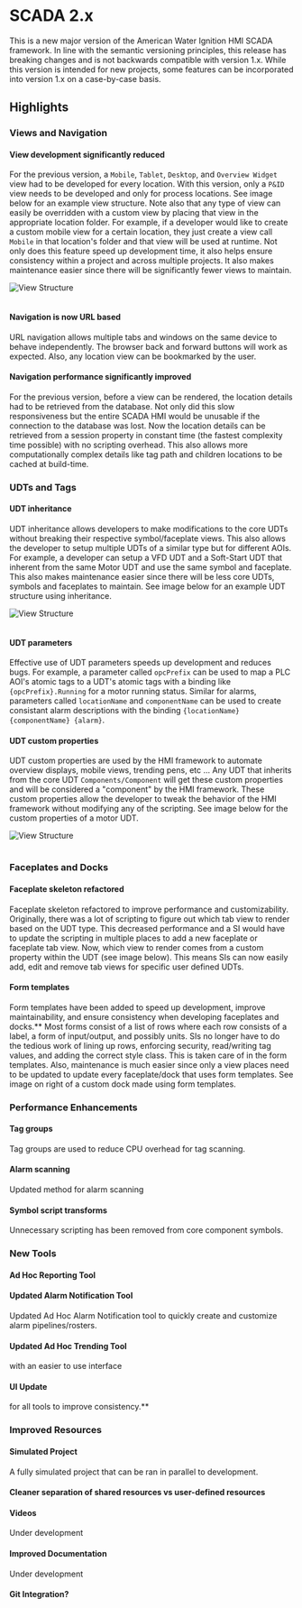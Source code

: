 # SCADA 2.x

This is a new major version of the American Water Ignition HMI SCADA framework.
In line with the semantic versioning principles, this release has breaking changes
and is not backwards compatible with version 1.x. While this version is intended for
new projects, some features can be incorporated into version 1.x on a case-by-case basis.

## Highlights

### Views and Navigation

#### View development significantly reduced

For the previous version, a
`Mobile`, `Tablet`, `Desktop`, and `Overview Widget` view had to be
developed for every location. With this version, only a `P&ID` view needs to be
developed and only for process locations. See image below for
an example view structure. Note also that any type of view can
easily be overridden with a custom view by placing that view in the
appropriate location folder. For example, if a developer would like to
create a custom mobile view for a certain location, they just create
a view call `Mobile` in that location's folder and that view will be
used at runtime. Not only does this feature speed up development
time, it also helps ensure consistency within a project and across
multiple projects. It also makes maintenance easier since there will
be significantly fewer views to maintain.

<img src="../img/view_structure.png" alt="View Structure" style="margin-bottom:15px;">

#### Navigation is now URL based

URL navigation allows multiple tabs and windows on the same device
to behave independently. The browser back and forward buttons will
work as expected. Also, any location view can be bookmarked by
the user.

#### Navigation performance significantly improved

For the previous version, before a view can be rendered, the location details had
to be retrieved from the database. Not only did this slow
responsiveness but the entire SCADA HMI would be unusable if the
connection to the database was lost. Now the location details can be
retrieved from a session property in constant time (the fastest
complexity time possible) with no scripting overhead. This also
allows more computationally complex details like tag path and
children locations to be cached at build-time.


### UDTs and Tags

#### UDT inheritance

UDT inheritance allows developers to make modifications to the core UDTs
without breaking their respective symbol/faceplate views. This also
allows the developer to setup multiple UDTs of a similar type but for
different AOIs. For example, a developer can setup a VFD UDT and a
Soft-Start UDT that inherent from the same Motor UDT and use the
same symbol and faceplate. This also makes maintenance easier
since there will be less core UDTs, symbols and faceplates to
maintain. See image below for an example UDT structure using
inheritance.

<img src="../img/udt_structure.png" alt="View Structure" style="margin-bottom:15px;">

#### UDT parameters

Effective use of UDT parameters speeds up development and reduces bugs. For example, 
a parameter called `opcPrefix` can be used to map a PLC AOI's atomic tags to a UDT's atomic tags with 
a binding like `{opcPrefix}.Running` for a motor running status. Similar for alarms, parameters called 
`locationName` and `componentName` can be used to create consistant alarm descriptions with the 
binding `{locationName} {componentName} {alarm}`. 

#### UDT custom properties

UDT custom properties are used by the HMI framework to automate overview displays, mobile views, 
trending pens, etc ... Any UDT that inherits from the core UDT `Components/Component` will get
these custom properties and will be considered a "component" by the HMI framework. These custom 
properties allow the developer to tweak the behavior of the HMI framework without modifying any of 
the scripting. See image below for the custom properties of a motor UDT.

<img src="../img/motor_custom_props.png" alt="View Structure" style="margin-bottom:15px;">



### Faceplates and Docks

#### Faceplate skeleton refactored

Faceplate skeleton refactored to improve performance and customizability. 
Originally, there was a lot of
scripting to figure out which tab view to render based on the UDT
type. This decreased performance and a SI would have to update the
scripting in multiple places to add a new faceplate or faceplate tab
view. Now, which view to render comes from a custom property within
the UDT (see image below). This means SIs can now easily add, edit
and remove tab views for specific user defined UDTs.

#### Form templates

Form templates have been added to speed up development, improve maintainability, and ensure
consistency when developing faceplates and docks.** Most forms
consist of a list of rows where each row consists of a label, a form
of input/output, and possibly units. SIs no longer have to do the
tedious work of lining up rows, enforcing security, read/writing tag
values, and adding the correct style class. This is taken care of in
the form templates. Also, maintenance is much easier since only a
view places need to be updated to update every faceplate/dock that
uses form templates. See image on right of a custom dock made using
form templates.




### Performance Enhancements

#### Tag groups 

Tag groups are used to reduce CPU overhead for tag scanning.

#### Alarm scanning

Updated method for alarm scanning

#### Symbol script transforms

Unnecessary scripting has been removed from core component symbols.


### New Tools

#### Ad Hoc Reporting Tool

#### Updated Alarm Notification Tool

Updated Ad Hoc Alarm Notification tool to quickly create and
customize alarm pipelines/rosters.

#### Updated Ad Hoc Trending Tool 

with an easier to use interface

#### UI Update 

for all tools to improve consistency.**



### Improved Resources

#### Simulated Project

A fully simulated project that can be ran in parallel to development.

#### Cleaner separation of shared resources vs user-defined resources

#### Videos

Under development

#### Improved Documentation

Under development

#### Git Integration?
